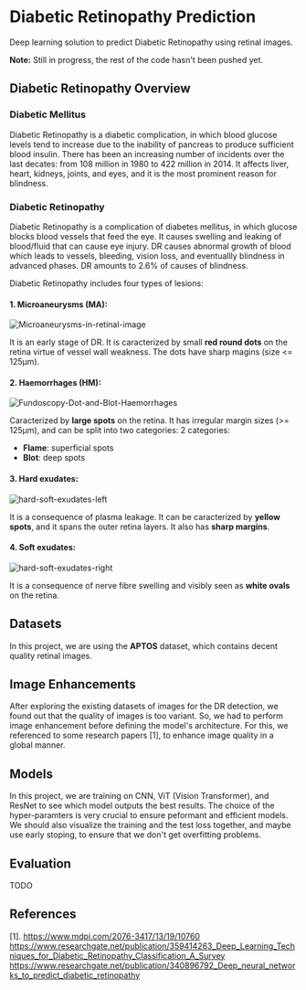 # Diabetic Retinopathy Prediction
Deep learning solution to predict Diabetic Retinopathy using retinal images.

**Note:** Still in progress, the rest of the code hasn't been pushed yet.


## Diabetic Retinopathy Overview
### Diabetic Mellitus
Diabetic Retinopathy is a diabetic complication, in which blood glucose levels tend to increase due to the inability of pancreas to produce sufficient blood insulin. There has been an increasing number of incidents over the last decates: from 108 million in 1980 to 422 million in 2014. It affects liver, heart, kidneys, joints, and eyes, and it is the most prominent reason for blindness.

### Diabetic Retinopathy
Diabetic Retinopathy is a complication of diabetes mellitus, in which glucose blocks blood vessels that feed the eye. It causes swelling and leaking of blood/fluid that can cause eye injury. DR causes abnormal growth of blood which leads to vessels, bleeding, vision loss, and eventuallly blindness in advanced phases. DR amounts to 2.6% of causes of blindness.

Diabetic Retinopathy includes four types of lesions:
#### 1. Microaneurysms (MA):
![Microaneurysms-in-retinal-image](https://github.com/user-attachments/assets/a5fec93a-105c-4965-aa66-c5c555db1147)

It is an early stage of DR. It is caracterized by small **red round dots** on the retina virtue of vessel wall weakness. The dots have sharp magins (size <= 125μm).

#### 2. Haemorrhages (HM):
![Fundoscopy-Dot-and-Blot-Haemorrhages](https://github.com/user-attachments/assets/10a900a6-02a1-42ae-a833-7b9d0fe9ca2c)

Caracterized by **large spots** on the retina. It has irregular margin sizes (>= 125μm), and can be split into two categories: 2 categories:
- **Flame**: superficial spots
- **Blot**: deep spots

#### 3. Hard exudates:
![hard-soft-exudates-left](https://github.com/user-attachments/assets/892e4848-0496-4916-8d0e-c3ea9d24a1b7)

It is a consequence of plasma leakage. It can be caracterized by **yellow spots**, and it spans the outer retina layers. It also has **sharp margins**.

#### 4. Soft exudates:
![hard-soft-exudates-right](https://github.com/user-attachments/assets/f55f282e-43cf-477d-9d12-5f640235fade)

It is a consequence of nerve fibre swelling and visibly seen as **white ovals** on the retina. 

## Datasets
In this project, we are using the **APTOS** dataset, which contains decent quality retinal images.

## Image Enhancements
After exploring the existing datasets of images for the DR detection, we found out that the quality of images is too variant. So, we had to perform image enhancement before defining the model's architecture. For this, we referenced to some research papers [1], to enhance image quality in a global manner.

## Models
In this project, we are training on CNN, ViT (Vision Transformer), and ResNet to see which model outputs the best results. The choice of the hyper-paramters is very crucial to ensure peformant and efficient models. We should also visualize the training and the test loss together, and maybe use early stoping, to ensure that we don't get overfitting problems.

## Evaluation
TODO

## References
[1]. https://www.mdpi.com/2076-3417/13/19/10760
https://www.researchgate.net/publication/359414263_Deep_Learning_Techniques_for_Diabetic_Retinopathy_Classification_A_Survey
https://www.researchgate.net/publication/340896792_Deep_neural_networks_to_predict_diabetic_retinopathy
